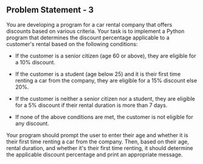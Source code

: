 ## **Problem Statement - 3**


You are developing a program for a car rental company that offers discounts based on various criteria. Your task is to implement a Python program that determines the discount percentage applicable to a customer's rental based on the following conditions:

* If the customer is a senior citizen (age 60 or above), they are eligible for a 10% discount.

* If the customer is a student (age below 25) and it is their first time renting a car from the company, they are eligible for a 15% discount else 20%.

* If the customer is neither a senior citizen nor a student, they are eligible for a 5% discount if their rental duration is more than 7 days.

* If none of the above conditions are met, the customer is not eligible for any discount.

Your program should prompt the user to enter their age and whether it is their first time renting a car from the company. Then, based on their age, rental duration, and whether it's their first time renting, it should determine the applicable discount percentage and print an appropriate message.